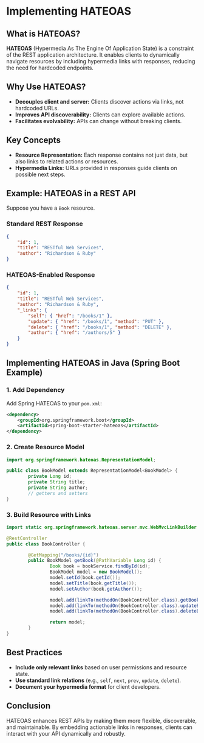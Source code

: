 # Implementing HATEOAS

## What is HATEOAS?

**HATEOAS** (Hypermedia As The Engine Of Application State) is a constraint of the REST application architecture. It enables clients to dynamically navigate resources by including hypermedia links with responses, reducing the need for hardcoded endpoints.

## Why Use HATEOAS?

- **Decouples client and server:** Clients discover actions via links, not hardcoded URLs.
- **Improves API discoverability:** Clients can explore available actions.
- **Facilitates evolvability:** APIs can change without breaking clients.

## Key Concepts

- **Resource Representation:** Each response contains not just data, but also links to related actions or resources.
- **Hypermedia Links:** URLs provided in responses guide clients on possible next steps.

## Example: HATEOAS in a REST API

Suppose you have a `Book` resource.

### Standard REST Response

```json
{
    "id": 1,
    "title": "RESTful Web Services",
    "author": "Richardson & Ruby"
}
```

### HATEOAS-Enabled Response

```json
{
    "id": 1,
    "title": "RESTful Web Services",
    "author": "Richardson & Ruby",
    "_links": {
        "self": { "href": "/books/1" },
        "update": { "href": "/books/1", "method": "PUT" },
        "delete": { "href": "/books/1", "method": "DELETE" },
        "author": { "href": "/authors/5" }
    }
}
```

## Implementing HATEOAS in Java (Spring Boot Example)

### 1. Add Dependency

Add Spring HATEOAS to your `pom.xml`:

```xml
<dependency>
    <groupId>org.springframework.boot</groupId>
    <artifactId>spring-boot-starter-hateoas</artifactId>
</dependency>
```

### 2. Create Resource Model

```java
import org.springframework.hateoas.RepresentationModel;

public class BookModel extends RepresentationModel<BookModel> {
        private Long id;
        private String title;
        private String author;
        // getters and setters
}
```

### 3. Build Resource with Links

```java
import static org.springframework.hateoas.server.mvc.WebMvcLinkBuilder.*;

@RestController
public class BookController {

        @GetMapping("/books/{id}")
        public BookModel getBook(@PathVariable Long id) {
                Book book = bookService.findById(id);
                BookModel model = new BookModel();
                model.setId(book.getId());
                model.setTitle(book.getTitle());
                model.setAuthor(book.getAuthor());

                model.add(linkTo(methodOn(BookController.class).getBook(id)).withSelfRel());
                model.add(linkTo(methodOn(BookController.class).updateBook(id, null)).withRel("update"));
                model.add(linkTo(methodOn(BookController.class).deleteBook(id)).withRel("delete"));

                return model;
        }
}
```

## Best Practices

- **Include only relevant links** based on user permissions and resource state.
- **Use standard link relations** (e.g., `self`, `next`, `prev`, `update`, `delete`).
- **Document your hypermedia format** for client developers.

## Conclusion

HATEOAS enhances REST APIs by making them more flexible, discoverable, and maintainable. By embedding actionable links in responses, clients can interact with your API dynamically and robustly.
